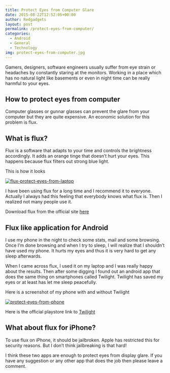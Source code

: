 ```yaml
---
title: Protect Eyes from Computer Glare
date: 2015-08-22T12:52:05+00:00
author: Redgadgets
layout: post
permalink: /protect-eyes-from-computer/
categories:
  - Android
  - General
  - Technology
img: protect-eyes-from-computer.jpg
---
```


Gamers, designers, software engineers usually suffer from eye strain or headaches by constantly staring at the monitors. Working in a place which has no natural light like basements or even in night time can be really harmful to your eyes.



## <span id="How_to_protect_eyes_from_computer">How to protect eyes from computer</span>

Computer glasses or gunnar glasses can prevent the glare from your computer but they are quite expensive. An economic solution for this problem is flux.

## <span id="What_is_flux">What is flux?</span>

Flux is a software that adapts to your time and controls the brightness accordingly. It adds an orange tinge that doesn&#8217;t hurt your eyes. This happens because flux filters out strong blue light.

This is how it looks

[<img class="alignnone size-full wp-image-688" src="/wp-content/uploads/2015/08/flux-protect-eyes-from-laptop.jpg?fit=700%2C394" alt="flux-protect-eyes-from-laptop" srcset="/wp-content/uploads/2015/08/flux-protect-eyes-from-laptop.jpg?resize=533%2C300 533w, /wp-content/uploads/2015/08/flux-protect-eyes-from-laptop.jpg?w=800 800w" sizes="(max-width: 800px) 100vw, 800px" data-recalc-dims="1" />](/wp-content/uploads/2015/08/flux-protect-eyes-from-laptop.jpg)

I have been using flux for a long time and I recommend it to everyone. Actually I always had this feeling that everybody knows what flux is. Then I realized not many people use it.

Download flux from the official site <a href="https://justgetflux.com/" target="_blank">here</a>

## <span id="Flux_like_application_forAndroid">Flux like application for Android</span>

I use my phone in the night to check some stats, mail and some browsing. Once I&#8217;m done browsing and when I try to sleep, I will realize that I shouldn&#8217;t have used my phone. It hurts my eyes and thus it is very hard to get any sleep afterwards.

When I came across flux, I used it on my laptop and I was really happy about the results. Then after some digging I found out an android app that does the same thing on smartphones called Twilight. Twilight has saved my eyes or at least has let me sleep peacefully.

Here is a screenshot of my phone with and without Twilight

[<img class="alignnone size-full wp-image-687" src="/wp-content/uploads/2015/08/protect-eyes-from-mobile.jpg?fit=700%2C622" alt="protect-eyes-from-phone" srcset="/wp-content/uploads/2015/08/protect-eyes-from-mobile.jpg?resize=338%2C300 338w, /wp-content/uploads/2015/08/protect-eyes-from-mobile.jpg?w=800 800w" sizes="(max-width: 800px) 100vw, 800px" data-recalc-dims="1" />](/wp-content/uploads/2015/08/protect-eyes-from-mobile.jpg)

Here is the official playstore link to <a href="https://justgetflux.com/" target="_blank">Twilight</a>

## <span id="What_about_flux_for_iPhone">What about flux for iPhone?</span>

To use flux on iPhone, it should be jailbroken. Apple has restricted this for security reasons. But I don&#8217;t think jailbreaking is that hard!

I think these two apps are enough to protect eyes from display glare. If you have any suggestion or any other app that does the job then please leave a comment.

&nbsp;

&nbsp;